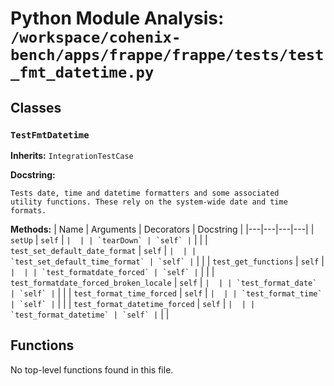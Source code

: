 # Python Module Analysis: `/workspace/cohenix-bench/apps/frappe/frappe/tests/test_fmt_datetime.py`

## Classes

### `TestFmtDatetime`
**Inherits:** `IntegrationTestCase`


**Docstring:**
```
Tests date, time and datetime formatters and some associated
utility functions. These rely on the system-wide date and time
formats.
```

**Methods:**
| Name | Arguments | Decorators | Docstring |
|---|---|---|---|
| `setUp` | `self` | `` |  |
| `tearDown` | `self` | `` |  |
| `test_set_default_date_format` | `self` | `` |  |
| `test_set_default_time_format` | `self` | `` |  |
| `test_get_functions` | `self` | `` |  |
| `test_formatdate_forced` | `self` | `` |  |
| `test_formatdate_forced_broken_locale` | `self` | `` |  |
| `test_format_date` | `self` | `` |  |
| `test_format_time_forced` | `self` | `` |  |
| `test_format_time` | `self` | `` |  |
| `test_format_datetime_forced` | `self` | `` |  |
| `test_format_datetime` | `self` | `` |  |





## Functions

No top-level functions found in this file.
